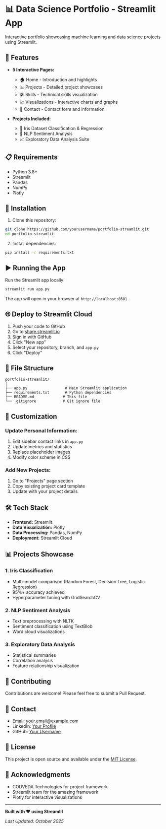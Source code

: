 # 📊 Data Science Portfolio - Streamlit App

Interactive portfolio showcasing machine learning and data science projects using Streamlit.

## 🚀 Features

- **5 Interactive Pages:**
  - 🏠 Home - Introduction and highlights
  - 📊 Projects - Detailed project showcases
  - 🛠️ Skills - Technical skills visualization
  - 📈 Visualizations - Interactive charts and graphs
  - 📧 Contact - Contact form and information

- **Projects Included:**
  - 🌸 Iris Dataset Classification & Regression
  - 💬 NLP Sentiment Analysis
  - 📈 Exploratory Data Analysis Suite

## 📋 Requirements

- Python 3.8+
- Streamlit
- Pandas
- NumPy
- Plotly

## 🔧 Installation

1. Clone this repository:
```bash
git clone https://github.com/yourusername/portfolio-streamlit.git
cd portfolio-streamlit
```

2. Install dependencies:
```bash
pip install -r requirements.txt
```

## ▶️ Running the App

Run the Streamlit app locally:
```bash
streamlit run app.py
```

The app will open in your browser at `http://localhost:8501`

## 🌐 Deploy to Streamlit Cloud

1. Push your code to GitHub
2. Go to [share.streamlit.io](https://share.streamlit.io)
3. Sign in with GitHub
4. Click "New app"
5. Select your repository, branch, and `app.py`
6. Click "Deploy"

## 📁 File Structure

```
portfolio-streamlit/
│
├── app.py                 # Main Streamlit application
├── requirements.txt       # Python dependencies
├── README.md             # This file
└── .gitignore            # Git ignore file
```

## 🎨 Customization

### Update Personal Information:
1. Edit sidebar contact links in `app.py`
2. Update metrics and statistics
3. Replace placeholder images
4. Modify color scheme in CSS

### Add New Projects:
1. Go to "Projects" page section
2. Copy existing project card template
3. Update with your project details

## 🛠️ Tech Stack

- **Frontend:** Streamlit
- **Data Visualization:** Plotly
- **Data Processing:** Pandas, NumPy
- **Deployment:** Streamlit Cloud

## 📊 Projects Showcase

### 1. Iris Classification
- Multi-model comparison (Random Forest, Decision Tree, Logistic Regression)
- 95%+ accuracy achieved
- Hyperparameter tuning with GridSearchCV

### 2. NLP Sentiment Analysis
- Text preprocessing with NLTK
- Sentiment classification using TextBlob
- Word cloud visualizations

### 3. Exploratory Data Analysis
- Statistical summaries
- Correlation analysis
- Feature relationship visualization

## 🤝 Contributing

Contributions are welcome! Please feel free to submit a Pull Request.

## 📧 Contact

- Email: your.email@example.com
- LinkedIn: [Your Profile](https://linkedin.com/in/yourprofile)
- GitHub: [Your Username](https://github.com/yourusername)

## 📝 License

This project is open source and available under the [MIT License](LICENSE).

## 🙏 Acknowledgments

- CODVEDA Technologies for project framework
- Streamlit team for the amazing framework
- Plotly for interactive visualizations

---

**Built with ❤️ using Streamlit**

*Last Updated: October 2025*
